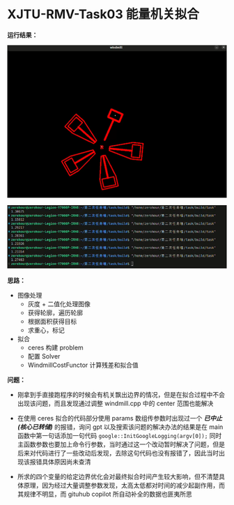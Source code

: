 # XJTU-RMV-Task03 能量机关拟合

**运行结果：**

![标记图](image/mark.png)  

![运行时间结果](image/time.png)

**思路：**

+ 图像处理
  + 灰度 + 二值化处理图像
  + 获得轮廓，遍历轮廓
  + 根据面积获得目标
  + 求重心，标记
+ 拟合
  + ceres 构建 problem
  + 配置 Solver
  + WindmillCostFunctor 计算残差和拟合值

**问题：**

+ 刚拿到手直接跑程序的时候会有机关飘出边界的情况，但是在拟合过程中不会出现该问题，而且发现通过调整 windmill.cpp 中的 center 范围也能解决
  
+ 在使用 ceres 拟合的代码部分使用 params 数组传参数时出现过一个 ***已中止 (核心已转储)***  的报错，询问 gpt 以及搜索该问题的解决办法的结果是在 main 函数中第一句话添加一句代码  `google::InitGoogleLogging(argv[0]);`  同时主函数参数也要加上命令行参数，当时通过这一个改动暂时解决了问题，但是后来对代码进行了一些改动后发现，去除这句代码也没有报错了，因此当时出现该报错具体原因尚未查清
  
+ 所求的四个变量的给定边界优化会对最终拟合时间产生较大影响，但不清楚具体原理，因为经过大量调整参数发现，太高太低都对时间的减少起副作用，而其规律不明显，而 gituhub copilot 所自动补全的数据也匪夷所思